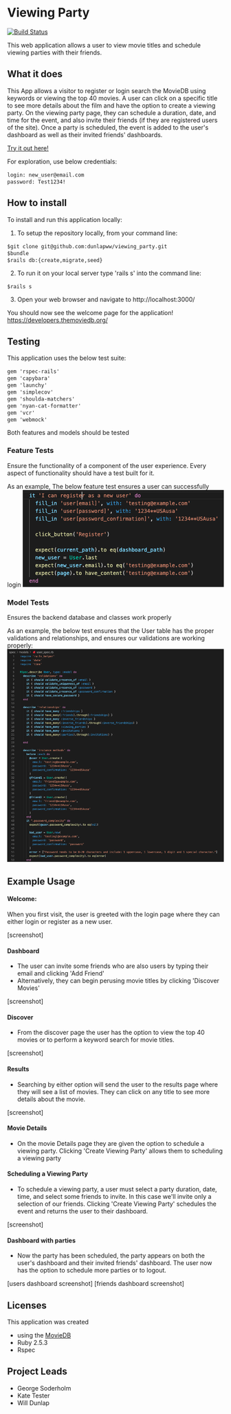 
# Viewing Party
[![Build Status](https://travis-ci.com/dunlapww/viewing_party.svg?branch=main)](https://travis-ci.com/dunlapww/viewing_party)

This web application allows a user to view movie titles and schedule viewing parties with their friends.


## What it does
This App allows a visitor to register or login search the MovieDB using keywords or viewing the top 40 movies.  A user can click on a specific title to see more details about the film and have the option to create a viewing party.  On the viewing party page, they can schedule a duration, date, and time for the event, and also invite their friends (if they are registered users of the site).  Once a party is scheduled, the event is added to the user's dashboard as well as their invited friends' dashboards.

[Try it out here!](https://viewing-party-gkw.herokuapp.com/)

For exploration, use below credentials:
```
login: new_user@email.com
password: Test1234!
```

## How to install
To install and run this application locally:

1. To setup the repository locally, from your command line:
```
$git clone git@github.com:dunlapww/viewing_party.git
$bundle
$rails db:{create,migrate,seed}
```
2. To run it on your local server type 'rails s' into the command line:
```
$rails s
```
3. Open your web browser and navigate to http://localhost:3000/

You should now see the welcome page for the application!
https://developers.themoviedb.org/
## Testing
This application uses the below test suite:
```
gem 'rspec-rails'
gem 'capybara'
gem 'launchy'
gem 'simplecov'
gem 'shoulda-matchers'
gem 'nyan-cat-formatter'
gem 'vcr'
gem 'webmock'
```

Both features and models should be tested

### Feature Tests
Ensure the functionality of a component of the user experience.  Every aspect of functionality should have a test built for it. 

As an example, The below feature test ensures a user can successfully login
![](/read_me_images/feature_test.png)


### Model Tests
Ensures the backend database and classes work properly

As an example, the below test ensures that the User table has the proper validations and relationships, and ensures our validations are working properly:
![](/read_me_images/user_spec.png)

## Example Usage

#### Welcome: 
When you first visit, the user is greeted with the login page where they can either login or register as a new user.

[screenshot]

#### Dashboard
* The user can invite some friends who are also users by typing their email and clicking 'Add Friend'
* Alternatively, they can begin perusing movie titles by clicking 'Discover Movies'

[screenshot]

#### Discover
* From the discover page the user has the option to view the top 40 movies or to perform a keyword search for movie titles.

[screenshot]

#### Results
* Searching by either option will send the user to the results page where they will see a list of movies.  They can click on any title to see more details about the movie.

[screenshot]

#### Movie Details
* On the movie Details page they are given the option to schedule a viewing party.  Clicking 'Create Viewing Party' allows them to scheduling a viewing party

#### Scheduling a Viewing Party
* To schedule a viewing party, a user must select a party duration, date, time, and select some friends to invite.  In this case we'll invite only a selection of our friends.  Clicking 'Create Viewing Party' schedules the event and returns the user to their dashboard.

[screenshot]

#### Dashboard with parties
* Now the party has been scheduled, the party appears on both the user's dashboard and their invited friends' dashboard.  The user now has the option to schedule more parties or to logout.

[users dashboard screenshot] [friends dashboard screenshot]


## Licenses
This application was created 

* using the [MovieDB](https://developers.themoviedb.org/)
* Ruby 2.5.3
* Rspec 

## Project Leads
* George Soderholm
* Kate Tester
* Will Dunlap